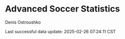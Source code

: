 # Advanced Soccer Statistics
Denis Ostroushko

<!-- gfm -->

Last successful data update: 2025-02-26 07:24:11 CST

